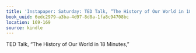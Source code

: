 ```yaml
---
title: 'Instapaper: Saturday: TED Talk, “The History of Our World in 18 Minutes,”'
book_uuid: 6edc2979-a3ba-4d97-8d8a-1fa8c94708bc
location: 169-169
source: kindle
---
```


TED Talk, “The History of Our World in 18 Minutes,”